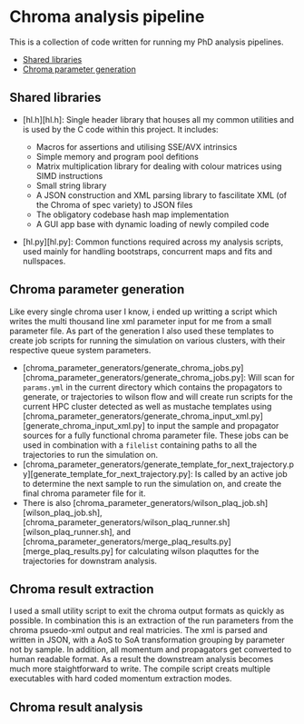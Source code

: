 # Chroma analysis pipeline

This is a collection of code written for running my PhD analysis pipelines.

* [Shared libraries](#shared-libraries)
* [Chroma parameter generation](#chroma-parameter-generation)

## Shared libraries

- [hl.h][hl.h]: Single header library that houses all my common utilities and is used by the C code within this project. It includes:
	- Macros for assertions and utilising SSE/AVX intrinsics
	- Simple memory and program pool defitions
	- Matrix multiplication library for dealing with colour matrices using SIMD instructions
	- Small string library
	- A JSON construction and XML parsing library to fascilitate XML (of the Chroma of spec variety) to JSON files
	- The obligatory codebase hash map implementation
	- A GUI app base with dynamic loading of newly compiled code

- [hl.py][hl.py]: Common functions required across my analysis scripts, used mainly for handling bootstraps, concurrent maps and fits and nullspaces.

## Chroma parameter generation

Like every single chroma user I know, i ended up writting a script which writes the multi thousand line xml parameter input for me from a small parameter file. As part of the generation I also used these templates to create job scripts for running the simulation on various clusters, with their respective queue system parameters.

- [chroma_parameter_generators/generate_chroma_jobs.py][chroma_parameter_generators/generate_chroma_jobs.py]: Will scan for `params.yml` in the current directory which contains the propagators to generate, or trajectories to wilson flow and will create run scripts for the current HPC cluster detected as well as mustache templates using [chroma_parameter_generators/generate_chroma_input_xml.py][generate_chroma_input_xml.py] to input the sample and propagator sources for a fully functional chroma parameter file. These jobs can be used in combination with a `filelist` containing paths to all the trajectories to run the simulation on.
- [chroma_parameter_generators/generate_template_for_next_trajectory.py][generate_template_for_next_trajectory.py]: Is called by an active job to determine the next sample to run the simulation on, and create the final chroma parameter file for it. 
- There is also [chroma_parameter_generators/wilson_plaq_job.sh][wilson_plaq_job.sh], [chroma_parameter_generators/wilson_plaq_runner.sh][wilson_plaq_runner.sh], and [chroma_parameter_generators/merge_plaq_results.py][merge_plaq_results.py] for calculating wilson plaquttes for the trajectories for downstram analysis.

## Chroma result extraction 

I used a small utility script to exit the chroma output formats as quickly as possible. In combination this is an extraction of the run parameters from the chroma psuedo-xml output and real matricies. The xml is parsed and written in JSON, with a AoS to SoA transformation grouping by parameter not by sample. In addition, all momentum and propagators get converted to human readable format. As a result the downstream analysis becomes much more staightforward to write. The compile script creats multiple executables with hard coded momentum extraction modes.

## Chroma result analysis
